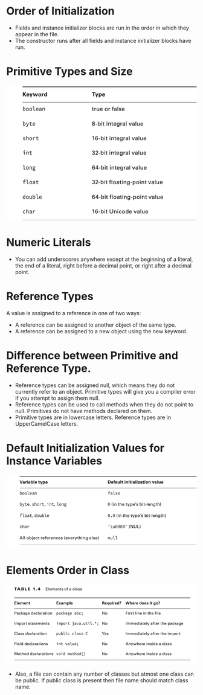 # Order of Initialization
- Fields and instance initializer blocks are run in the order in which they appear in the file.
- The constructor runs after all fields and instance initializer blocks have run.

# Primitive Types and Size
![Primitive Types and Size](primitive-types.png "Primitive Types and Size")

# Numeric Literals
- You can add underscores anywhere except at the beginning of a literal, the end of a literal, right before a decimal point, or right after a decimal point.

# Reference Types
A value is assigned to a reference in one of two ways:
- A reference can be assigned to another object of the same type.
- A reference can be assigned to a new object using the new keyword.

# Difference between Primitive and Reference Type.
- Reference types can be assigned null, which means they do not currently refer to an object. Primitive types will give you a compiler error if you attempt to assign them null.
- Reference types can be used to call methods when they do not point to null. Primitives do not have methods declared on them.
- Primitive types are in lowercase letters. Reference types are in UpperCamelCase letters.

# Default Initialization Values for Instance Variables
![Default Initialization Values](default-initialization-values.png "Default Initialization Values")

# Elements Order in Class
![Elements Order](elements-order-in-class.png "Elements Order in Class")
- Also, a file can contain any number of classes but atmost one class can be public. If public class is present then file name should match class name.